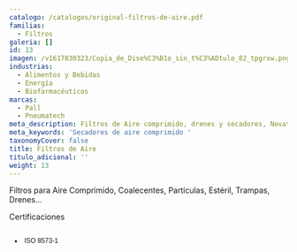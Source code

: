 ```yaml
---
catalogo: /catalogos/original-filtros-de-aire.pdf
familias:
  - Filtros
galeria: []
id: 13
imagen: /v1617830323/Copia_de_Dise%C3%B1o_sin_t%C3%ADtulo_82_tpgrxw.png
industrias:
  - Alimentos y Bebidas
  - Energía
  - Biofarmacéuticos
marcas:
  - Pall
  - Pneumatech
meta_description: Filtros de Aire comprimido, drenes y secadores, Novatec consultemos !!
meta_keywords: 'Secadores de aire comprimido '
taxonomyCover: false
title: Filtros de Aire
titulo_adicional: ''
weight: 13
---
```

<p>Filtros para Aire Comprimido, Coalecentes, Partículas, Estéril, Trampas, Drenes...</p>
<p>Certificaciones </p>
<div class="page" title="Page 3">
<div class="section">
<div class="layoutArea">
<div class="column">
<ul>
<li style="font-size: 9pt; font-family: Helvetica;">
<p><span style="font-size: 9pt;"> ISO 8573-1 </span></p>
</li>
</ul>
</div>
</div>
</div>
</div>